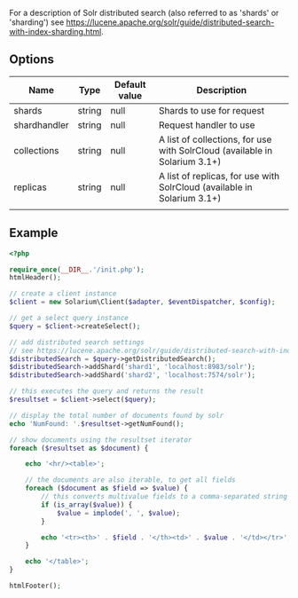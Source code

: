 For a description of Solr distributed search (also referred to as 'shards' or 'sharding') see <https://lucene.apache.org/solr/guide/distributed-search-with-index-sharding.html>.

Options
-------

| Name         | Type   | Default value | Description                                                                |
|--------------|--------|---------------|----------------------------------------------------------------------------|
| shards       | string | null          | Shards to use for request                                                  |
| shardhandler | string | null          | Request handler to use                                                     |
| collections  | string | null          | A list of collections, for use with SolrCloud (available in Solarium 3.1+) |
| replicas     | string | null          | A list of replicas, for use with SolrCloud (available in Solarium 3.1+)    |
||

Example
-------

```php
<?php

require_once(__DIR__.'/init.php');
htmlHeader();

// create a client instance
$client = new Solarium\Client($adapter, $eventDispatcher, $config);

// get a select query instance
$query = $client->createSelect();

// add distributed search settings
// see https://lucene.apache.org/solr/guide/distributed-search-with-index-sharding.html#testing-index-sharding-on-two-local-servers for setting up two Solr instances
$distributedSearch = $query->getDistributedSearch();
$distributedSearch->addShard('shard1', 'localhost:8983/solr');
$distributedSearch->addShard('shard2', 'localhost:7574/solr');

// this executes the query and returns the result
$resultset = $client->select($query);

// display the total number of documents found by solr
echo 'NumFound: '.$resultset->getNumFound();

// show documents using the resultset iterator
foreach ($resultset as $document) {

    echo '<hr/><table>';

    // the documents are also iterable, to get all fields
    foreach ($document as $field => $value) {
        // this converts multivalue fields to a comma-separated string
        if (is_array($value)) {
            $value = implode(', ', $value);
        }

        echo '<tr><th>' . $field . '</th><td>' . $value . '</td></tr>';
    }

    echo '</table>';
}

htmlFooter();

```
